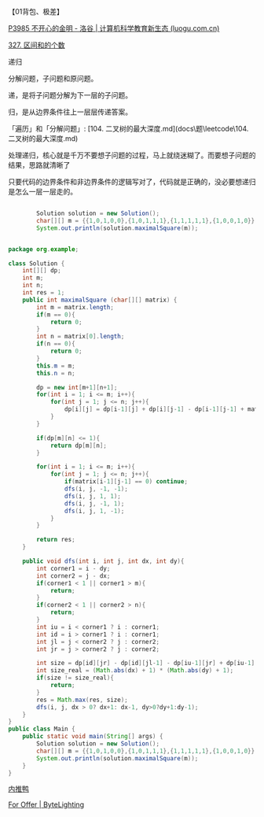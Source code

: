 【01背包、极差】

[P3985 不开心的金明 - 洛谷 | 计算机科学教育新生态 (luogu.com.cn)](https://www.luogu.com.cn/problem/P3985)

[327. 区间和的个数](https://leetcode.cn/problems/count-of-range-sum/)





递归

分解问题，子问题和原问题。

递，是将子问题分解为下一层的子问题。

归，是从边界条件往上一层层传递答案。



「遍历」和「分解问题」: [104. 二叉树的最大深度.md](docs\题\leetcode\104. 二叉树的最大深度.md) 



处理递归，核心就是千万不要想子问题的过程，马上就绕迷糊了。而要想子问题的结果，思路就清晰了

只要代码的边界条件和非边界条件的逻辑写对了，代码就是正确的，没必要想递归是怎么一层一层走的。





```java

        Solution solution = new Solution();
        char[][] m = {{1,0,1,0,0},{1,0,1,1,1},{1,1,1,1,1},{1,0,0,1,0}};
        System.out.println(solution.maximalSquare(m));


package org.example;

class Solution {
    int[][] dp;
    int m;
    int n;
    int res = 1;
    public int maximalSquare (char[][] matrix) {
        int m = matrix.length;
        if(m == 0){
            return 0;
        }
        int n = matrix[0].length;
        if(n == 0){
            return 0;
        }
        this.m = m;
        this.n = n;

        dp = new int[m+1][n+1];
        for(int i = 1; i <= m; i++){
            for(int j = 1; j <= n; j++){
                dp[i][j] = dp[i-1][j] + dp[i][j-1] - dp[i-1][j-1] + matrix[i-1][j-1];
            }
        }

        if(dp[m][n] <= 1){
            return dp[m][n];
        }

        for(int i = 1; i <= m; i++){
            for(int j = 1; j <= n; j++){
                if(matrix[i-1][j-1] == 0) continue;
                dfs(i, j, -1, -1);
                dfs(i, j, 1, 1);
                dfs(i, j, -1, 1);
                dfs(i, j, 1, -1);
            }
        }

        return res;
    }

    public void dfs(int i, int j, int dx, int dy){
        int corner1 = i - dy;
        int corner2 = j - dx;
        if(corner1 < 1 || corner1 > m){
            return;
        }
        if(corner2 < 1 || corner2 > n){
            return;
        }
        int iu = i < corner1 ? i : corner1;
        int id = i > corner1 ? i : corner1;
        int jl = j < corner2 ? j : corner2;
        int jr = j > corner2 ? j : corner2;

        int size = dp[id][jr] - dp[id][jl-1] - dp[iu-1][jr] + dp[iu-1][jl-1];
        int size_real = (Math.abs(dx) + 1) * (Math.abs(dy) + 1);
        if(size != size_real){
            return;
        }
        res = Math.max(res, size);
        dfs(i, j, dx > 0? dx+1: dx-1, dy>0?dy+1:dy-1);
    }
}
public class Main {
    public static void main(String[] args) {
        Solution solution = new Solution();
        char[][] m = {{1,0,1,0,0},{1,0,1,1,1},{1,1,1,1,1},{1,0,0,1,0}};
        System.out.println(solution.maximalSquare(m));
    }
}
```





[内推鸭](https://www.neituiya.com/oj/10)

[For Offer | ByteLighting](https://blog.braumace.cn/algorithm/for-offer/京东笔试-0824.html)
